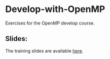# Develop-with-OpenMP
Exercises for the OpenMP develop course.

Slides:
-------
The training slides are available [here](https://support.pawsey.org.au/documentation/display/US/Training+Material).

